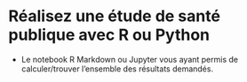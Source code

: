 # Réalisez une étude de santé publique avec R ou Python
* Le notebook R Markdown ou Jupyter vous ayant permis de calculer/trouver l’ensemble des résultats demandés.
